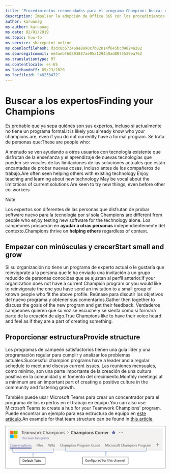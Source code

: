 ```yaml
---
title: 'Procedimientos recomendados para el programa Champion: buscar campeones'
description: Impulsar la adopción de Office 365 con los procedimientos recomendados del programa campeón
author: karuanag
ms.author: karuanag
ms.date: 02/01/2019
ms.topic: how-to
ms.service: sharepoint online
ms.openlocfilehash: d3dc0b573469e8990c7b82014f645bcd4824a282
ms.sourcegitcommit: ee4aebf60893887ae95a1294a9ad8975539ea762
ms.translationtype: MT
ms.contentlocale: es-ES
ms.lasthandoff: 09/23/2020
ms.locfileid: "48233472"
---
```

# <a name="finding-your-champions"></a><span data-ttu-id="6c2b7-103">Buscar a los expertos</span><span class="sxs-lookup"><span data-stu-id="6c2b7-103">Finding your Champions</span></span> 

<span data-ttu-id="6c2b7-104">Es probable que ya sepa quiénes son sus expertos, incluso si actualmente no tiene un programa formal.</span><span class="sxs-lookup"><span data-stu-id="6c2b7-104">It is likely you already know who your champions are, even if you do not currently have a formal program.</span></span>  <span data-ttu-id="6c2b7-105">Se trata de personas que:</span><span class="sxs-lookup"><span data-stu-id="6c2b7-105">These are people who:</span></span>

<span data-ttu-id="6c2b7-106">A menudo se ven ayudando a otros usuarios con tecnología existente que disfrutan de la enseñanza y el aprendizaje de nuevas tecnologías que pueden ser vocales de las limitaciones de las soluciones actuales que están encantadas de probar nuevas cosas, incluso antes de los compañeros de trabajo.</span><span class="sxs-lookup"><span data-stu-id="6c2b7-106">Are often seen helping others with existing technology Enjoy teaching and learning about new technology May be vocal about the limitations of current solutions Are keen to try new things, even before other co-workers</span></span>

> [!NOTE]
> <span data-ttu-id="6c2b7-107">Los expertos son diferentes de las personas que disfrutan de probar software nuevo para la tecnología por sí sola.</span><span class="sxs-lookup"><span data-stu-id="6c2b7-107">Champions are different from people who enjoy testing new software for the technology alone.</span></span> <span data-ttu-id="6c2b7-108">Los campeones prosperan en **ayudar a otras personas** independientemente del contexto.</span><span class="sxs-lookup"><span data-stu-id="6c2b7-108">Champions thrive on **helping others** regardless of context.</span></span> 

## <a name="start-small-and-grow"></a><span data-ttu-id="6c2b7-109">Empezar con minúsculas y crecer</span><span class="sxs-lookup"><span data-stu-id="6c2b7-109">Start small and grow</span></span>

<span data-ttu-id="6c2b7-110">Si su organización no tiene un programa de experto actual o le gustaría que reinvigorate a la persona que le ha enviado una invitación a un grupo reducido de personas conocidas que se ajustan al perfil anterior.</span><span class="sxs-lookup"><span data-stu-id="6c2b7-110">If your organization does not have a current Champion program or you would like to reinvigorate the one you have send an invitation to a small group of known people who fit the above profile.</span></span>  <span data-ttu-id="6c2b7-111">Reúnase para discutir los objetivos del nuevo programa y obtener sus comentarios.</span><span class="sxs-lookup"><span data-stu-id="6c2b7-111">Gather then together to discuss the goals of the new program and get their feedback.</span></span> <span data-ttu-id="6c2b7-112">Verdaderos campeones quieren que su voz se escuche y se sienta como si formara parte de la creación de algo.</span><span class="sxs-lookup"><span data-stu-id="6c2b7-112">True Champions like to have their voice heard and feel as if they are a part of creating something.</span></span>  

## <a name="provide-structure"></a><span data-ttu-id="6c2b7-113">Proporcionar estructura</span><span class="sxs-lookup"><span data-stu-id="6c2b7-113">Provide structure</span></span>

<span data-ttu-id="6c2b7-114">Los programas de campeón satisfactorios tienen una guía líder y una programación regular para cumplir y analizar los problemas actuales.</span><span class="sxs-lookup"><span data-stu-id="6c2b7-114">Successful champion programs have a leader and a regular schedule to meet and discuss current issues.</span></span>  <span data-ttu-id="6c2b7-115">Las reuniones mensuales, como mínimo, son una parte importante de la creación de una cultura positiva en la comunidad y el fomento del crecimiento.</span><span class="sxs-lookup"><span data-stu-id="6c2b7-115">Monthly meetings at a minimum are an important part of creating a positive culture in the community and fostering growth.</span></span>  

<span data-ttu-id="6c2b7-116">También puede usar Microsoft Teams para crear un concentrador para el programa de los expertos en el trabajo en equipo.</span><span class="sxs-lookup"><span data-stu-id="6c2b7-116">You can also use Microsoft Teams to create a hub for your Teamwork Champions' program.</span></span>  <span data-ttu-id="6c2b7-117">Puede encontrar un ejemplo para esa estructura de equipo en [este artículo](https://docs.microsoft.com/MicrosoftTeams/teams-adoption-your-first-teams).</span><span class="sxs-lookup"><span data-stu-id="6c2b7-117">An example for that team structure can be found in [this article](https://docs.microsoft.com/MicrosoftTeams/teams-adoption-your-first-teams).</span></span>

![pestañas de equipo de trabajo experto](media/teams-adoption-tab-example.png)